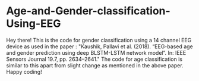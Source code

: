 # Age-and-Gender-classification-Using-EEG
Hey there!
This is the code for gender classification using a 14 channel EEG device as used in the paper : "Kaushik, Pallavi et al. (2018). “EEG-based age and gender prediction using deep BLSTM-LSTM network
model”. In: IEEE Sensors Journal 19.7, pp. 2634–2641."
The code for age classification is similar to this apart from slight change as mentioned in the above paper.
Happy coding!
